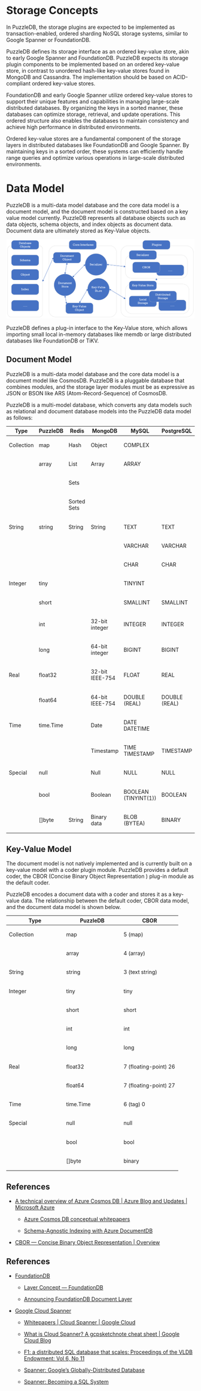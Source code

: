 Storage Concepts
================

In PuzzleDB, the storage plugins are expected to be implemented as transaction-enabled, ordered sharding NoSQL storage systems, similar to Google Spanner or FoundationDB.

PuzzleDB defines its storage interface as an ordered key-value store, akin to early Google Spanner and FoundationDB. PuzzleDB expects its storage plugin components to be implemented based on an ordered key-value store, in contrast to unordered hash-like key-value stores found in MongoDB and Cassandra. The implementation should be based on ACID-compliant ordered key-value stores.

FoundationDB and early Google Spanner utilize ordered key-value stores to support their unique features and capabilities in managing large-scale distributed databases. By organizing the keys in a sorted manner, these databases can optimize storage, retrieval, and update operations. This ordered structure also enables the databases to maintain consistency and achieve high performance in distributed environments.

Ordered key-value stores are a fundamental component of the storage layers in distributed databases like FoundationDB and Google Spanner. By maintaining keys in a sorted order, these systems can efficiently handle range queries and optimize various operations in large-scale distributed environments.

Data Model
==========

PuzzleDB is a multi-data model database and the core data model is a document model, and the document model is constructed based on a key value model currently. PuzzleDB represents all database objects such as data objects, schema objects, and index objects as document data. Document data are ultimately stored as Key-Value objects.

![storage](img/storage.png)

PuzzleDB defines a plug-in interface to the Key-Value store, which allows importing small local in-memory databases like memdb or large distributed databases like FoundationDB or TiKV.

Document Model
--------------

PuzzleDB is a multi-data model database and the core data model is a document model like CosmosDB. PuzzleDB is a pluggable database that combines modules, and the storage layer modules must be as expressive as JSON or BSON like ARS (Atom-Record-Sequence) of CosmosDB.

PuzzleDB is a multi-model database, which converts any data models such as relational and document database models into the PuzzleDB data model as follows:

<table style="width:100%;"><colgroup><col style="width: 16%" /><col style="width: 16%" /><col style="width: 16%" /><col style="width: 16%" /><col style="width: 16%" /><col style="width: 16%" /></colgroup><thead><tr class="header"><th>Type</th><th>PuzzleDB</th><th>Redis</th><th>MongoDB</th><th>MySQL</th><th>PostgreSQL</th></tr></thead><tbody><tr class="odd"><td><p>Collection</p></td><td><p>map</p></td><td><p>Hash</p></td><td><p>Object</p></td><td><p>COMPLEX</p></td><td></td></tr><tr class="even"><td></td><td><p>array</p></td><td><p>List</p></td><td><p>Array</p></td><td><p>ARRAY</p></td><td></td></tr><tr class="odd"><td></td><td></td><td><p>Sets</p></td><td></td><td></td><td></td></tr><tr class="even"><td></td><td></td><td><p>Sorted Sets</p></td><td></td><td></td><td></td></tr><tr class="odd"><td><p>String</p></td><td><p>string</p></td><td><p>String</p></td><td><p>String</p></td><td><p>TEXT</p></td><td><p>TEXT</p></td></tr><tr class="even"><td></td><td></td><td></td><td></td><td><p>VARCHAR</p></td><td><p>VARCHAR</p></td></tr><tr class="odd"><td></td><td></td><td></td><td></td><td><p>CHAR</p></td><td><p>CHAR</p></td></tr><tr class="even"><td><p>Integer</p></td><td><p>tiny</p></td><td></td><td></td><td><p>TINYINT</p></td><td></td></tr><tr class="odd"><td></td><td><p>short</p></td><td></td><td></td><td><p>SMALLINT</p></td><td><p>SMALLINT</p></td></tr><tr class="even"><td></td><td><p>int</p></td><td></td><td><p>32-bit integer</p></td><td><p>INTEGER</p></td><td><p>INTEGER</p></td></tr><tr class="odd"><td></td><td><p>long</p></td><td></td><td><p>64-bit integer</p></td><td><p>BIGINT</p></td><td><p>BIGINT</p></td></tr><tr class="even"><td><p>Real</p></td><td><p>float32</p></td><td></td><td><p>32-bit IEEE-754</p></td><td><p>FLOAT</p></td><td><p>REAL</p></td></tr><tr class="odd"><td></td><td><p>float64</p></td><td></td><td><p>64-bit IEEE-754</p></td><td><p>DOUBLE (REAL)</p></td><td><p>DOUBLE (REAL)</p></td></tr><tr class="even"><td><p>Time</p></td><td><p>time.Time</p></td><td></td><td><p>Date</p></td><td><p>DATE DATETIME</p></td><td></td></tr><tr class="odd"><td></td><td></td><td></td><td><p>Timestamp</p></td><td><p>TIME TIMESTAMP</p></td><td><p>TIMESTAMP</p></td></tr><tr class="even"><td><p>Special</p></td><td><p>null</p></td><td></td><td><p>Null</p></td><td><p>NULL</p></td><td><p>NULL</p></td></tr><tr class="odd"><td></td><td><p>bool</p></td><td></td><td><p>Boolean</p></td><td><p>BOOLEAN (TINYINT(1))</p></td><td><p>BOOLEAN</p></td></tr><tr class="even"><td></td><td><p>[]byte</p></td><td><p>String</p></td><td><p>Binary data</p></td><td><p>BLOB (BYTEA)</p></td><td><p>BINARY</p></td></tr></tbody></table>

Key-Value Model
---------------

The document model is not natively implemented and is currently built on a key-value model with a coder plugin module. PuzzleDB provides a default coder, the CBOR (Concise Binary Object Representation ) plug-in module as the default coder.

PuzzleDB encodes a document data with a coder and stores it as a key-value data. The relationship between the default coder, CBOR data model, and the document data model is shown below.

<table><colgroup><col style="width: 33%" /><col style="width: 33%" /><col style="width: 33%" /></colgroup><thead><tr class="header"><th>Type</th><th>PuzzleDB</th><th>CBOR</th></tr></thead><tbody><tr class="odd"><td><p>Collection</p></td><td><p>map</p></td><td><p>5 (map)</p></td></tr><tr class="even"><td></td><td><p>array</p></td><td><p>4 (array)</p></td></tr><tr class="odd"><td><p>String</p></td><td><p>string</p></td><td><p>3 (text string)</p></td></tr><tr class="even"><td><p>Integer</p></td><td><p>tiny</p></td><td><p>tiny</p></td></tr><tr class="odd"><td></td><td><p>short</p></td><td><p>short</p></td></tr><tr class="even"><td></td><td><p>int</p></td><td><p>int</p></td></tr><tr class="odd"><td></td><td><p>long</p></td><td><p>long</p></td></tr><tr class="even"><td><p>Real</p></td><td><p>float32</p></td><td><p>7 (floating-point) 26</p></td></tr><tr class="odd"><td></td><td><p>float64</p></td><td><p>7 (floating-point) 27</p></td></tr><tr class="even"><td><p>Time</p></td><td><p>time.Time</p></td><td><p>6 (tag) 0</p></td></tr><tr class="odd"><td><p>Special</p></td><td><p>null</p></td><td><p>null</p></td></tr><tr class="even"><td></td><td><p>bool</p></td><td><p>bool</p></td></tr><tr class="odd"><td></td><td><p>[]byte</p></td><td><p>binary</p></td></tr></tbody></table>

References
----------

-   [A technical overview of Azure Cosmos DB | Azure Blog and Updates | Microsoft Azure](https://azure.microsoft.com/en-gb/blog/a-technical-overview-of-azure-cosmos-db/)

    -   [Azure Cosmos DB conceptual whitepapers](https://learn.microsoft.com/en-us/azure/cosmos-db/whitepapers)

    -   [Schema-Agnostic Indexing with Azure DocumentDB](https://www.vldb.org/pvldb/vol8/p1668-shukla.pdf)

<!-- -->

-   [CBOR — Concise Binary Object Representation | Overview](http://cbor.io/)

References
----------

-   [FoundationDB](https://www.foundationdb.org/)

    -   [Layer Concept — FoundationDB](https://apple.github.io/foundationdb/layer-concept.html)

    -   [Announcing FoundationDB Document Layer](https://www.foundationdb.org/blog/announcing-document-layer/)

<!-- -->

-   [Google Cloud Spanner](https://cloud.google.com/spanner/)

    -   [Whitepapers | Cloud Spanner | Google Cloud](https://cloud.google.com/spanner/docs/whitepapers)

    -   [What is Cloud Spanner? A gcpsketchnote cheat sheet | Google Cloud Blog](https://cloud.google.com/blog/en/topics/developers-practitioners/what-cloud-spanner?hl=en)

    -   [F1: a distributed SQL database that scales: Proceedings of the VLDB Endowment: Vol 6, No 11](https://dl.acm.org/doi/10.14778/2536222.2536232)

    -   [Spanner: Google’s Globally-Distributed Database](https://research.google/pubs/pub39966/)

    -   [Spanner: Becoming a SQL System](https://dl.acm.org/doi/10.1145/3035918.3056103)
